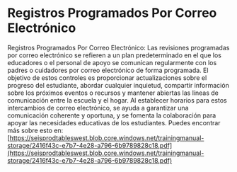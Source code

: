 # Registros Programados Por Correo Electrónico
Registros Programados Por Correo Electrónico: Las revisiones programadas por correo electrónico se refieren a un plan predeterminado en el que los educadores o el personal de apoyo se comunican regularmente con los padres o cuidadores por correo electrónico de forma programada. El objetivo de estos controles es proporcionar actualizaciones sobre el progreso del estudiante, abordar cualquier inquietud, compartir información sobre los próximos eventos o recursos y mantener abiertas las líneas de comunicación entre la escuela y el hogar. Al establecer horarios para estos intercambios de correo electrónico, se ayuda a garantizar una comunicación coherente y oportuna, y se fomenta la colaboración para apoyar las necesidades educativas de los estudiantes.
Puedes encontrar más sobre esto en: [https://seisprodtableswest.blob.core.windows.net/trainingmanual-storage/2416f43c-e7b7-4e28-a796-6b9789828c18.pdf](https://seisprodtableswest.blob.core.windows.net/trainingmanual-storage/2416f43c-e7b7-4e28-a796-6b9789828c18.pdf)